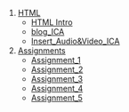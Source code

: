 
<ol>
    <li>
        <a href="/Class_Notes/HTML/">HTML</a>
        <ul>
            <li><a href="/Class_Notes/HTML/html_intro_index.html">HTML Intro</a></li>
            <li><a href="/Class_Notes/HTML/blog.html">blog_ICA</a></li>
            <li><a href="/Class_Notes/HTML/DisplayAudio&Video.html">Insert_Audio&Video_ICA</a></li>
        </ul>
    </li>
    <li>
        <a href="/Assignments/">Assignments</a>
        <ul>
            <li><a href="/Assignments/Assignment_1/">Assignment_1</a></li>
            <li><a href="/Assignments/Assignment_2/">Assignment_2</a></li>
            <li><a href="/Assignments/Assignment_3/">Assignment_3</a></li>
            <li><a href="/Assignments/Assignment_4/">Assignment_4</a></li>
            <li><a href="/Assignments/Assignment_5/">Assignment_5</a></li>
        </ul>
    </li>
</ol>

